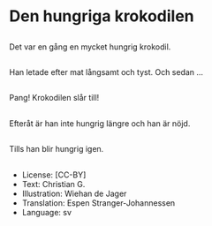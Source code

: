 # Den hungriga krokodilen

##
Det var en gång en mycket hungrig krokodil.

##
Han letade efter mat långsamt och tyst. Och sedan ...

##
Pang! Krokodilen slår till!

##
Efteråt är han inte hungrig längre och han är nöjd.

##
Tills han blir hungrig igen.

##
* License: [CC-BY]
* Text: Christian G.
* Illustration: Wiehan de Jager
* Translation: Espen Stranger-Johannessen
* Language: sv
